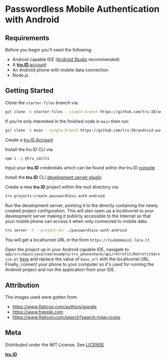 # Passwordless Mobile Authentication with Android

## Requirements

Before you begin you'll need the following:

- Android capable IDE ([Android Studio](https://developer.android.com/studio) recommended)
- A [**tru.ID** account](https://tru.id)
- An Android phone with mobile data connection
- Node.js

## Getting Started

Clone the `starter-files` branch via:

```bash
git clone -b starter-files --single-branch https://github.com/tru-ID/android-passwordless-auth.git
```

If you're only interested in the finished code in `main` then run:

```bash
git clone -b main --single-branch https://github.com/tru-ID/android-passwordless-auth.git
```

Create a [tru.ID Account](https://tru.id)

Install the tru.ID CLI via:

```bash
npm i -g @tru_id/cli

```

Input your **tru.ID** credentials which can be found within the tru.ID [console](https://developer.tru.id/console)

Install the **tru.ID** CLI [development server plugin](https://github.com/tru-ID/cli-plugin-dev-server)

Create a new **tru.ID** project within the root directory via:

```bash
tru projects:create passwordless-auth-android
```

Run the development server, pointing it to the directly containing the newly created project configuration. This will also open up a localtunnel to your development server making it publicly accessible to the Internet so that your mobile phone can access it when only connected to mobile data.

```bash
tru server -t --project-dir ./passwordless-auth-android
```

You will get a localtunnel URL in the form `https://{subdomain}.loca.lt` 

Open the project up in your Android capable IDE, navigate to `app/src/main/java/com/example/tru_phonecheck/api/retrofit/RetrofitService.kt` [here](https://github.com/tru-ID/passwordless-auth-android/blob/main/app/src/main/java/com/example/tru_phonecheck/api/retrofit/RetrofitService.kt#L17) and replace the value of `base_url` with the localtunnel URL. 
Finally, connect your phone to your computer so it's used for running the Android project and run the application from your IDE.

## Attribution 
The images used were gotten from: 
- https://www.flaticon.com/authors/google 
- https://www.freepik.com
- https://www.flaticon.com/search?search-type=icons

## Meta

Distributed under the MIT License. See [LICENSE](https://github.com/tru-ID/android-passwordless-auth/blob/main/LICENSE.md)

[**tru.ID**](https://tru.id)
